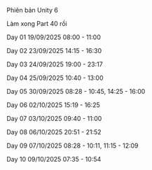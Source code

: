 Phiên bản Unity 6

Làm xong Part 40 rồi

Day 01 19/09/2025 08:00 - 11:00

Day 02 23/09/2025 14:15 - 16:30

Day 03 24/09/2025 19:00 - 23:17

Day 04 25/09/2025 10:40 - 13:00

Day 05 30/09/2025 08:28 - 10:45, 14:25 - 16:00

Day 06 02/10/2025 15:19 - 16:25

Day 07 03/10/2025 09:40 - 11:00

Day 08 06/10/2025 20:51 - 21:52

Day 09 07/10/2025 08:28 - 10:11, 11:15 - 12:09

Day 10 09/10/2025 07:35 - 10:54
